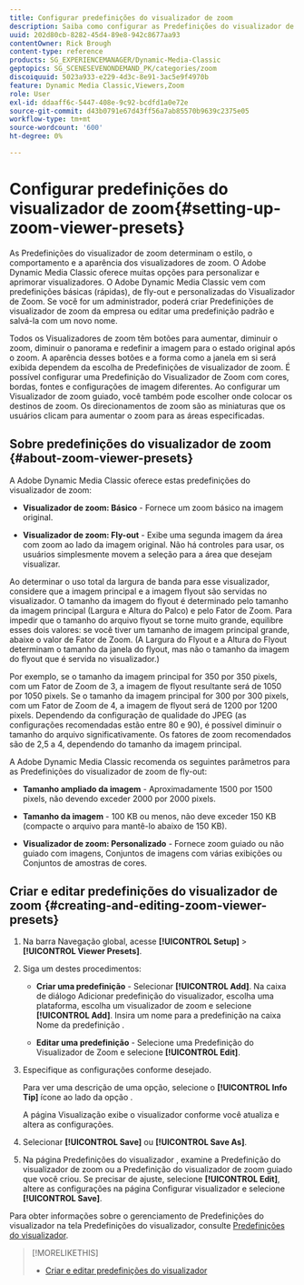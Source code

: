 ```yaml
---
title: Configurar predefinições do visualizador de zoom
description: Saiba como configurar as Predefinições do visualizador de zoom no Adobe Dynamic Media Classic.
uuid: 202d80cb-8282-45d4-89e8-942c8677aa93
contentOwner: Rick Brough
content-type: reference
products: SG_EXPERIENCEMANAGER/Dynamic-Media-Classic
geptopics: SG_SCENESEVENONDEMAND_PK/categories/zoom
discoiquuid: 5023a933-e229-4d3c-8e91-3ac5e9f4970b
feature: Dynamic Media Classic,Viewers,Zoom
role: User
exl-id: ddaaff6c-5447-408e-9c92-bcdfd1a0e72e
source-git-commit: d43b0791e67d43ff56a7ab85570b9639c2375e05
workflow-type: tm+mt
source-wordcount: '600'
ht-degree: 0%

---
```


# Configurar predefinições do visualizador de zoom{#setting-up-zoom-viewer-presets}

As Predefinições do visualizador de zoom determinam o estilo, o comportamento e a aparência dos visualizadores de zoom. O Adobe Dynamic Media Classic oferece muitas opções para personalizar e aprimorar visualizadores. O Adobe Dynamic Media Classic vem com predefinições básicas (rápidas), de fly-out e personalizadas do Visualizador de Zoom. Se você for um administrador, poderá criar Predefinições de visualizador de zoom da empresa ou editar uma predefinição padrão e salvá-la com um novo nome.

Todos os Visualizadores de zoom têm botões para aumentar, diminuir o zoom, diminuir o panorama e redefinir a imagem para o estado original após o zoom. A aparência desses botões e a forma como a janela em si será exibida dependem da escolha de Predefinições de visualizador de zoom. É possível configurar uma Predefinição do Visualizador de Zoom com cores, bordas, fontes e configurações de imagem diferentes. Ao configurar um Visualizador de zoom guiado, você também pode escolher onde colocar os destinos de zoom. Os direcionamentos de zoom são as miniaturas que os usuários clicam para aumentar o zoom para as áreas especificadas.

## Sobre predefinições do visualizador de zoom {#about-zoom-viewer-presets}

A Adobe Dynamic Media Classic oferece estas predefinições do visualizador de zoom:

* **Visualizador de zoom: Básico** - Fornece um zoom básico na imagem original.

* **Visualizador de zoom: Fly-out** - Exibe uma segunda imagem da área com zoom ao lado da imagem original. Não há controles para usar, os usuários simplesmente movem a seleção para a área que desejam visualizar.

Ao determinar o uso total da largura de banda para esse visualizador, considere que a imagem principal e a imagem flyout são servidas no visualizador. O tamanho da imagem do flyout é determinado pelo tamanho da imagem principal (Largura e Altura do Palco) e pelo Fator de Zoom. Para impedir que o tamanho do arquivo flyout se torne muito grande, equilibre esses dois valores: se você tiver um tamanho de imagem principal grande, abaixe o valor de Fator de Zoom. (A Largura do Flyout e a Altura do Flyout determinam o tamanho da janela do flyout, mas não o tamanho da imagem do flyout que é servida no visualizador.)

Por exemplo, se o tamanho da imagem principal for 350 por 350 pixels, com um Fator de Zoom de 3, a imagem de flyout resultante será de 1050 por 1050 pixels. Se o tamanho da imagem principal for 300 por 300 pixels, com um Fator de Zoom de 4, a imagem de flyout será de 1200 por 1200 pixels. Dependendo da configuração de qualidade do JPEG (as configurações recomendadas estão entre 80 e 90), é possível diminuir o tamanho do arquivo significativamente. Os fatores de zoom recomendados são de 2,5 a 4, dependendo do tamanho da imagem principal.

A Adobe Dynamic Media Classic recomenda os seguintes parâmetros para as Predefinições do visualizador de zoom de fly-out:

* **Tamanho ampliado da imagem** - Aproximadamente 1500 por 1500 pixels, não devendo exceder 2000 por 2000 pixels.

* **Tamanho da imagem** - 100 KB ou menos, não deve exceder 150 KB (compacte o arquivo para mantê-lo abaixo de 150 KB).

* **Visualizador de zoom: Personalizado** - Fornece zoom guiado ou não guiado com imagens, Conjuntos de imagens com várias exibições ou Conjuntos de amostras de cores.

## Criar e editar predefinições do visualizador de zoom {#creating-and-editing-zoom-viewer-presets}

1. Na barra Navegação global, acesse **[!UICONTROL Setup]** > **[!UICONTROL Viewer Presets]**.
1. Siga um destes procedimentos:

   * **Criar uma predefinição** - Selecionar **[!UICONTROL Add]**. Na caixa de diálogo Adicionar predefinição do visualizador, escolha uma plataforma, escolha um visualizador de zoom e selecione **[!UICONTROL Add]**. Insira um nome para a predefinição na caixa Nome da predefinição .

   * **Editar uma predefinição** - Selecione uma Predefinição do Visualizador de Zoom e selecione **[!UICONTROL Edit]**.

1. Especifique as configurações conforme desejado.

   Para ver uma descrição de uma opção, selecione o **[!UICONTROL Info Tip]** ícone ao lado da opção .

   A página Visualização exibe o visualizador conforme você atualiza e altera as configurações.

1. Selecionar **[!UICONTROL Save]** ou **[!UICONTROL Save As]**.
1. Na página Predefinições do visualizador , examine a Predefinição do visualizador de zoom ou a Predefinição do visualizador de zoom guiado que você criou. Se precisar de ajuste, selecione **[!UICONTROL Edit]**, altere as configurações na página Configurar visualizador e selecione **[!UICONTROL Save]**.

Para obter informações sobre o gerenciamento de Predefinições do visualizador na tela Predefinições do visualizador, consulte [Predefinições do visualizador](application-setup.md#viewer_presets).

>[!MORELIKETHIS]
>
>* [Criar e editar predefinições do visualizador](application-setup.md#adding_and_editing_viewer_presets)

